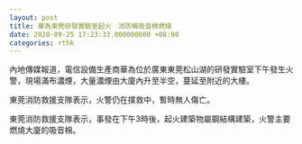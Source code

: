 ```yaml
---
layout: post
title: 華為東莞研發實驗室起火　消防稱吸音棉燃燒
date: 2020-09-25 17:23:33.000000000 +08:00
categories: rthk
---
```


內地傳媒報道，電信設備生產商華為位於廣東東莞松山湖的研發實驗室下午發生火警，現場滿布濃煙，大量濃煙由大廈內升至半空，蔓延至附近的大樓。

東莞消防救援支隊表示，火警仍在撲救中，暫時無人傷亡。

東莞消防救援支隊表示，事發在下午3時後，起火建築物屬鋼結構建築，火警主要燃燒大廈的吸音棉。
